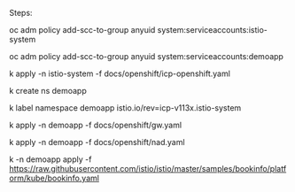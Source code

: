 Steps:

oc adm policy add-scc-to-group anyuid system:serviceaccounts:istio-system

oc adm policy add-scc-to-group anyuid system:serviceaccounts:demoapp

k apply -n istio-system -f docs/openshift/icp-openshift.yaml

k create ns demoapp

k label namespace demoapp istio.io/rev=icp-v113x.istio-system

k apply -n demoapp -f docs/openshift/gw.yaml

k apply -n demoapp -f docs/openshift/nad.yaml

k -n demoapp apply -f https://raw.githubusercontent.com/istio/istio/master/samples/bookinfo/platform/kube/bookinfo.yaml


